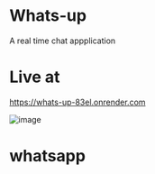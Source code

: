 # Whats-up
 A real time chat appplication

# Live at
https://whats-up-83el.onrender.com
 
![image](https://github.com/RamakrushnaBiswal/Whats-up/assets/125277258/fa3b83c3-0bd5-4f02-aa4b-e23356a3253e)
# whatsapp
